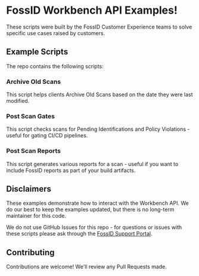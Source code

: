 # FossID Workbench API Examples!
These scripts were built by the FossID Customer Experience teams to solve specific use cases raised by customers.

## Example Scripts
The repo contains the following scripts:

### Archive Old Scans
This script helps clients Archive Old Scans based on the date they were last modified.

### Post Scan Gates
This script checks scans for Pending Identifications and Policy Violations - useful for gating CI/CD pipelines.

### Post Scan Reports
This script generates various reports for a scan - useful if you want to include FossID reports as part of your build artifacts.

## Disclaimers
These examples demonstrate how to interact with the Workbench API. We do our best to keep the examples updated, but there is no long-term maintainer for this code.

We do not use GitHub Issues for this repo - for questions or issues with these scripts please ask through the [FossID Support Portal](https://support.fossid.com/).

## Contributing
Contributions are welcome! We'll review any Pull Requests made.

